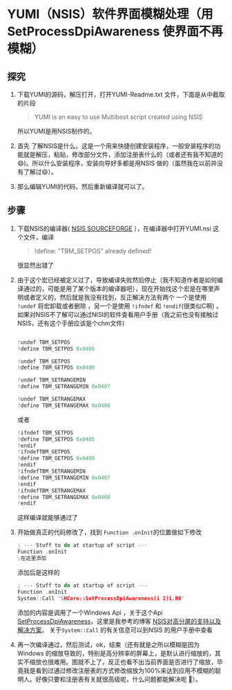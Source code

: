 
# YUMI（NSIS）软件界面模糊处理（用SetProcessDpiAwareness 使界面不再模糊）

## 探究

1. 下载YUMI的源码，解压打开，打开YUMI-Readme.txt 文件，下面是从中截取的片段
    >YUMI is an easy to use Multiboot script created using NSIS

    所以YUMI是用NSIS制作的。
2. 首先 了解NSIS是什么。这是一个用来快捷创建安装程序，一般安装程序的功能就是解压，粘贴，修改部分文件，添加注册表什么的（或者还有我不知道的😄)。所以什么安装程序，安装向导好多都是用NSIS 做的（虽然我在以前并没有了解过😄）。
3. 那么编辑YUMI的代码，然后重新编译就可以了。

## 步骤

1. 下载NSIS的编译器( [NSIS SOURCEFORGE](https://nsis.sourceforge.io/Download) ），在编译器中打开YUMI.nsi 这个文件，编译

    >!define: "TBM_SETPOS" already defined!

    很显然出错了

2. 由于这个宏已经被定义过了，导致编译失败然后停止（我不知道作者是如何编译通过的，可能是用了某个版本的编译器吧），现在开始找这个宏是在哪里声明或者定义的，然后就是我没有找到，反正解决方法有两个 一个是使用 ```!undef``` 将宏卸载或者删除 ，另一个是使用 ```!ifndef``` 和 ```!endif```(很类似C啊) 。如果对NSIS不了解可以通过NISI的软件查看用户手册（我之前也没有接触过NSIS，还有这个手册应该是个chm文件)

    ```c

    !undef TBM_SETPOS
    !define TBM_SETPOS 0x0405

    !undef TBM_GETPOS
    !define TBM_GETPOS 0x0400

    !undef TBM_SETRANGEMIN
    !define TBM_SETRANGEMIN 0x0407

    !undef TBM_SETRANGEMAX
    !define TBM_SETRANGEMAX 0x0408
    ```

    或者

    ```c
    !ifndef TBM_SETPOS
    !define TBM_SETPOS 0x0405
    !endif
    !ifndefTBM_GETPOS
    !define TBM_GETPOS 0x0400
    !endif
    !ifndefTBM_SETRANGEMIN
    !define TBM_SETRANGEMIN 0x0407
    !endif
    !ifndefTBM_SETRANGEMAX
    !define TBM_SETRANGEMAX 0x0408
    !endif
    ```

    这样编译就能够通过了
3. 开始做真正的代码修改了，找到 ```Function .onInit```的位置做如下修改

    ```c
    ; --- Stuff to do at startup of script ---
    Function .onInit
    ;在这里添加
    ```

    添加后是这样的

    ```c
    ; --- Stuff to do at startup of script ---
    Function .onInit
    System::Call 'SHCore::SetProcessDpiAwareness(i 2)i.R0'
    ```

    添加的内容是调用了一个Windows Api ，关于这个Api [SetProcessDpiAwareness](https://docs.microsoft.com/zh-cn/windows/desktop/api/shellscalingapi/nf-shellscalingapi-setprocessdpiawareness)，这里是我参考的博客 [NSIS对高分屏的支持以及解决方案](https://blog.csdn.net/eiilpux17/article/details/81676985)。
关于```System::Call``` 的有关信息可以到NSIS 的用户手册中查看

4. 再一次编译通过，然后测试，ok，结束（还有就是之所以模糊是因为Windows 的缩放导致的，特别是高分辨率的屏幕上，是默认进行缩放的，其实不缩放也很难用。图就不上了，反正也看不出当前界面是否进行了缩放，毕竟我是看到过通过修改注册表的方式修改缩放为100%来达到应用不模糊的聪明人。好像只要和注册表有关就很高级呢，什么问题都能解决呢 🤮）。
